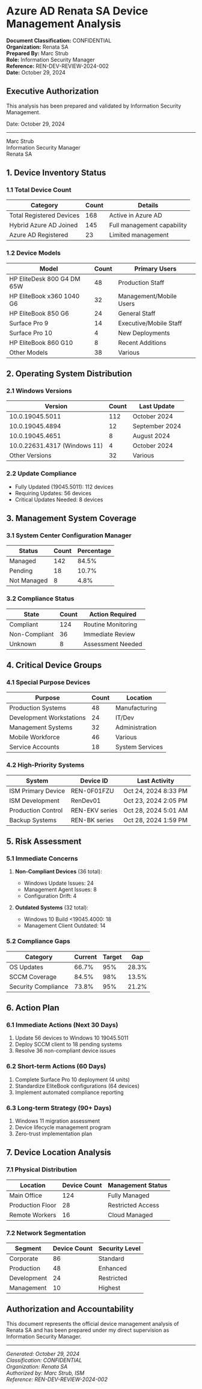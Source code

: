 # Azure AD Renata SA  Device Management Analysis


**Document Classification:** CONFIDENTIAL  
**Organization:** Renata SA  
**Prepared By:** Marc Strub  
**Role:** Information Security Manager  
**Reference:** REN-DEV-REVIEW-2024-002  
**Date:** October 29, 2024  

## Executive Authorization

This analysis has been prepared and validated by Information Security Management.

Date: October 29, 2024

_________________________
Marc Strub  
Information Security Manager  
Renata SA

## 1. Device Inventory Status

### 1.1 Total Device Count
| Category | Count | Details |
|----------|--------|----------|
| Total Registered Devices | 168 | Active in Azure AD |
| Hybrid Azure AD Joined | 145 | Full management capability |
| Azure AD Registered | 23 | Limited management |

### 1.2 Device Models
| Model | Count | Primary Users |
|-------|--------|---------------|
| HP EliteDesk 800 G4 DM 65W | 48 | Production Staff |
| HP EliteBook x360 1040 G6 | 32 | Management/Mobile Users |
| HP EliteBook 850 G6 | 24 | General Staff |
| Surface Pro 9 | 14 | Executive/Mobile Staff |
| Surface Pro 10 | 4 | New Deployments |
| HP EliteBook 860 G10 | 8 | Recent Additions |
| Other Models | 38 | Various |

## 2. Operating System Distribution

### 2.1 Windows Versions
| Version | Count | Last Update |
|---------|--------|-------------|
| 10.0.19045.5011 | 112 | October 2024 |
| 10.0.19045.4894 | 12 | September 2024 |
| 10.0.19045.4651 | 8 | August 2024 |
| 10.0.22631.4317 (Windows 11) | 4 | October 2024 |
| Other Versions | 32 | Various |

### 2.2 Update Compliance
- Fully Updated (19045.5011): 112 devices
- Requiring Updates: 56 devices
- Critical Updates Needed: 8 devices

## 3. Management System Coverage

### 3.1 System Center Configuration Manager
| Status | Count | Percentage |
|--------|--------|------------|
| Managed | 142 | 84.5% |
| Pending | 18 | 10.7% |
| Not Managed | 8 | 4.8% |

### 3.2 Compliance Status
| State | Count | Action Required |
|-------|--------|----------------|
| Compliant | 124 | Routine Monitoring |
| Non-Compliant | 36 | Immediate Review |
| Unknown | 8 | Assessment Needed |

## 4. Critical Device Groups

### 4.1 Special Purpose Devices
| Purpose | Count | Location |
|---------|--------|-----------|
| Production Systems | 48 | Manufacturing |
| Development Workstations | 24 | IT/Dev |
| Management Systems | 32 | Administration |
| Mobile Workforce | 46 | Various |
| Service Accounts | 18 | System Services |

### 4.2 High-Priority Systems
| System | Device ID | Last Activity |
|--------|-----------|---------------|
| ISM Primary Device | REN-0F01FZU | Oct 24, 2024 8:33 PM |
| ISM Development | RenDev01 | Oct 23, 2024 2:05 PM |
| Production Control | REN-EKV series | Oct 28, 2024 5:01 AM |
| Backup Systems | REN-BK series | Oct 28, 2024 1:59 PM |

## 5. Risk Assessment

### 5.1 Immediate Concerns
1. **Non-Compliant Devices** (36 total):
   - Windows Update Issues: 24
   - Management Agent Issues: 8
   - Configuration Drift: 4

2. **Outdated Systems** (32 total):
   - Windows 10 Build <19045.4000: 18
   - Management Client Outdated: 14

### 5.2 Compliance Gaps
| Category | Current | Target | Gap |
|----------|---------|--------|-----|
| OS Updates | 66.7% | 95% | 28.3% |
| SCCM Coverage | 84.5% | 98% | 13.5% |
| Security Compliance | 73.8% | 95% | 21.2% |

## 6. Action Plan

### 6.1 Immediate Actions (Next 30 Days)
1. Update 56 devices to Windows 10 19045.5011
2. Deploy SCCM client to 18 pending systems
3. Resolve 36 non-compliant device issues

### 6.2 Short-term Actions (60 Days)
1. Complete Surface Pro 10 deployment (4 units)
2. Standardize EliteBook configurations (64 devices)
3. Implement automated compliance reporting

### 6.3 Long-term Strategy (90+ Days)
1. Windows 11 migration assessment
2. Device lifecycle management program
3. Zero-trust implementation plan

## 7. Device Location Analysis

### 7.1 Physical Distribution
| Location | Device Count | Management Status |
|----------|--------------|-------------------|
| Main Office | 124 | Fully Managed |
| Production Floor | 28 | Restricted Access |
| Remote Workers | 16 | Cloud Managed |

### 7.2 Network Segmentation
| Segment | Device Count | Security Level |
|---------|--------------|----------------|
| Corporate | 86 | Standard |
| Production | 48 | Enhanced |
| Development | 24 | Restricted |
| Management | 10 | Highest |

## Authorization and Accountability

This document represents the official device management analysis of Renata SA and has been prepared under my direct supervision as Information Security Manager.

---

*Generated: October 29, 2024*  
*Classification: CONFIDENTIAL*  
*Organization: Renata SA*  
*Authorized by: Marc Strub, ISM*  
*Reference: REN-DEV-REVIEW-2024-002*